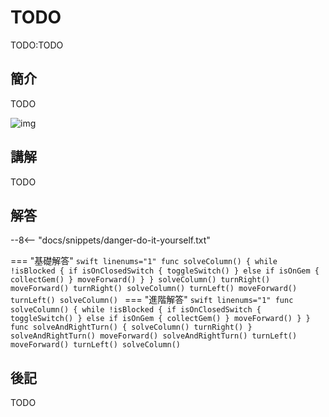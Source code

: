 # TODO

TODO:TODO

## 簡介

TODO

![img](https://ppt.cc/fddEQx)

## 講解

TODO

## 解答

--8<-- "docs/snippets/danger-do-it-yourself.txt"

<!-- prettier-ignore-start -->
=== "基礎解答"
    ```swift linenums="1"
    func solveColumn() {
        while !isBlocked {
            if isOnClosedSwitch {
                toggleSwitch()
            } else if isOnGem {
                collectGem()
            }
            moveForward()
        }
    }
    solveColumn()
    turnRight()
    moveForward()
    turnRight()
    solveColumn()
    turnLeft()
    moveForward()
    turnLeft()
    solveColumn()
    ```
=== "進階解答"
    ```swift linenums="1"
    func solveColumn() {
        while !isBlocked {
            if isOnClosedSwitch {
                toggleSwitch()
            } else if isOnGem {
                collectGem()
            }
            moveForward()
        }
    }
    func solveAndRightTurn() {
        solveColumn()
        turnRight()
    }
    solveAndRightTurn()
    moveForward()
    solveAndRightTurn()
    turnLeft()
    moveForward()
    turnLeft()
    solveColumn()
    ```
<!-- prettier-ignore-end -->

## 後記

TODO
